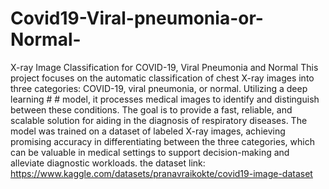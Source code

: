 # Covid19-Viral-pneumonia-or-Normal-
X-ray Image Classification for COVID-19, Viral Pneumonia and Normal
This project focuses on the automatic classification of chest X-ray images into three categories: COVID-19, viral pneumonia, or normal. Utilizing a deep learning # # model, it processes medical images to identify and distinguish between these conditions. The goal is to provide a fast, reliable, and scalable solution for aiding in the diagnosis of respiratory diseases. The model was trained on a dataset of labeled X-ray images, achieving promising accuracy in differentiating between the three  categories, which can be valuable in medical settings to support decision-making and alleviate diagnostic workloads.
the dataset link: https://www.kaggle.com/datasets/pranavraikokte/covid19-image-dataset
